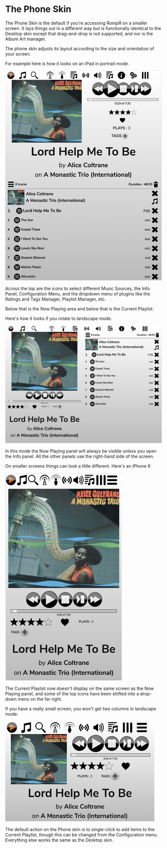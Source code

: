 # The Phone Skin

The Phone Skin is the default if you're accessing RompЯ on a smaller screen. It lays things out in a different way but is functionally identical to the Desktop skin except that drag-and-drop is not supported, and nor is the Album Art manager.
 
The phone skin adjusts its layout according to the size and orientation of your screen.

For example here is how it looks on an iPad in portrait mode.

![](images/ipad-portrait.png)

Across the top are the icons to select different Music Sources, the Info Panel, Configuration Menu, and the dropdown menu of plugins like the Ratings and Tags Manager, Playlist Manager, etc.

Below that is the Now Playing area and below that is the Current Playlist.

Here's how it looks if you rotate to landscape mode.

![](images/ipad-landscape.png)

In this mode the Now Playing panel will always be visible unless you open the Info panel. All the other panels use the right-hand side of the screen.

On smaller screens things can look a little different. Here's an iPhone 6

![](images/iphone6-portrait.png)

The Current Playlist now doesn't display on the same screen as the Now Playing panel, and some of the top icons have been shifted into a drop-down menu on the far right.

If you have a really small screen, you won't get two columns in landscape mode:

![](images/iphone4-landscape.png)

The default action on the Phone skin is to single-click to add items to the Current Playlist, though this can be changed from the Configuration menu. Everything else works the same as the Desktop skin.
